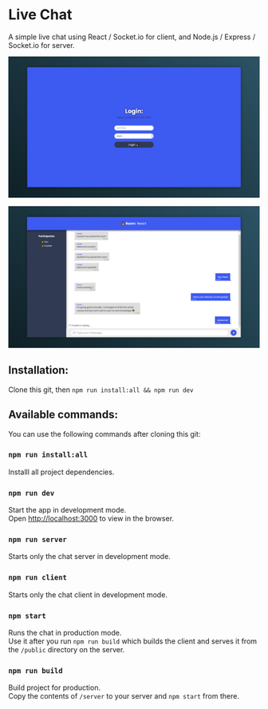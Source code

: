 # Live Chat

A simple live chat using React / Socket.io for client, and Node.js / Express / Socket.io for server.

![Preview](img/react-chat-login.png "Preview")

![Preview](img/react-chat.png "Preview")

## Installation:

Clone this git, then `npm run install:all && npm run dev`


## Available commands:

You can use the following commands after cloning this git:


### `npm run install:all`

Installl all project dependencies.


### `npm run dev`

Start the app in development mode.<br/>
Open [http://localhost:3000](http://localhost:3000) to view in the browser.


### `npm run server`

Starts only the chat server in development mode.


### `npm run client`

Starts only the chat client in development mode.


### `npm start`

Runs the chat in production mode.<br />
Use it after you run `npm run build` which builds the client and serves it from the `/public` directory on the server.


### `npm run build`

Build project for production.<br/>
Copy the contents of `/server` to your server and `npm start` from there.